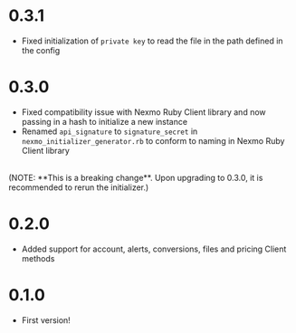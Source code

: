 # 0.3.1

* Fixed initialization of `private key` to read the file in the path defined in the config

# 0.3.0

* Fixed compatibility issue with Nexmo Ruby Client library and now passing in a hash to initialize a new instance
* Renamed `api_signature` to `signature_secret` in `nexmo_initializer_generator.rb` to conform to naming in Nexmo Ruby Client library
<br>
(NOTE: **This is a breaking change**. Upon upgrading to 0.3.0, it is recommended to rerun the initializer.)

# 0.2.0

* Added support for account, alerts, conversions, files and pricing Client methods 

# 0.1.0

* First version!